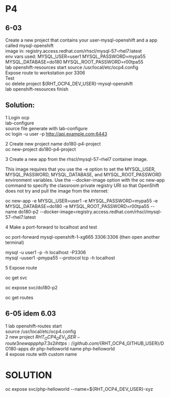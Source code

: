 # P4

## 6-03  
Create a new project that contains your user-mysql-openshift and a app called mysql-openshift  
image in: registry.access.redhat.com/rhscl/mysql-57-rhel7:latest  
env vars used: MYSQL_USER=user1   MYSQL_PASSWORD=mypa55  MYSQL_DATABASE=do180  MYSQL_ROOT_PASSWORD=r00tpa55  
lab openshift-resources start
source /usr/local/etc/ocp4.config  
Expose route to workstation por 3306   
Test  
oc delete project ${RHT_OCP4_DEV_USER}-mysql-openshift  
lab openshift-resources finish  


## Solution:  

1 Login ocp  
lab-configure  
source file generate with lab-configure  
oc login -u user -p http://api.example.com:6443  

2 Create new project name do180-p4-project  
oc new-project do180-p4-project  

3 Create a new app from the rhscl/mysql-57-rhel7 container image.  

This image requires that you use the -e option to set the MYSQL_USER, MYSQL_PASSWORD, MYSQL_DATABASE, and MYSQL_ROOT_PASSWORD environment variables. 
Use the --docker-image option with the oc new-app command to specify the classroom private registry URI so that OpenShift does not try and pull the image from the internet:  

oc new-app -e MYSQL_USER=user1  -e MYSQL_PASSWORD=mypa55 -e MYSQL_DATABASE=do180  -e MYSQL_ROOT_PASSWORD=r00tpa55 --name do180-p2 --docker-image=registry.access.redhat.com/rhscl/mysql-57-rhel7:latest  

4 Make a port-forward to localhost and test  

oc port-forward mysql-openshift-1-xg665 3306:3306  (then open another terminal)  

mysql -u user1 -p -h localhost -P3306  
mysql -uuser1 -pmypa55 --protocol tcp -h localhost  

5 Expose route  

oc get svc  

oc expose svc/do180-p2  

oc get routes  


## 6-05 idem 6.03  
1 lab openshift-routes start  
source /usr/local/etc/ocp4.config  
2 new project ${RHT_OCP4_DEV_USER}-route  
3 new app  php 7.3 s2i https://github.com/${RHT_OCP4_GITHUB_USER}/DO180-apps dir php-helloworld name php-helloworld  
4 expose route with custom name  

# SOLUTION

oc expose svc/php-helloworld --name=${RHT_OCP4_DEV_USER}-xyz  
